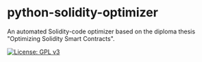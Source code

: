 # python-solidity-optimizer

An automated Solidity-code optimizer based on the diploma thesis "Optimizing Solidity Smart Contracts".

[![License: GPL v3][license-badge]][license-badge-url]

[license-badge]: https://img.shields.io/badge/License-GPL%20v3-blue.svg?style=flat-square
[license-badge-url]: ./LICENSE
